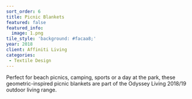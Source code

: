 ```yaml
---
sort_order: 6
title: Picnic Blankets
featured: false
featured_info:
  image: 1.png
tile_style: 'background: #facaa8;'
year: 2018
client: Affiniti Living
categories:
 - Textile Design
---
```


Perfect for beach picnics, camping, sports or a day at the park, these geometric-inspired picnic blankets are part of the Odyssey Living 2018/19 outdoor living range. 

